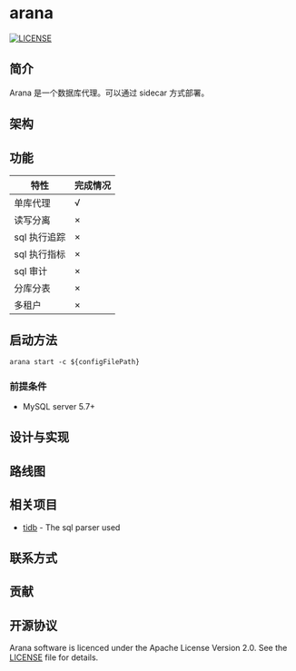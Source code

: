 # arana
[![LICENSE](https://img.shields.io/badge/license-Apache--2.0-blue.svg)](https://github.com/dubbogo/arana/blob/master/LICENSE)

## 简介

Arana 是一个数据库代理。可以通过 sidecar 方式部署。

## 架构

## 功能

| 特性 | 完成情况 |
| -- | -- |
| 单库代理 | √ |
| 读写分离 | × |
| sql 执行追踪 | × |
| sql 执行指标 | × |
| sql 审计 | × |
| 分库分表 | × |
| 多租户 | × |

## 启动方法

```
arana start -c ${configFilePath}
```

### 前提条件

+ MySQL server 5.7+

## 设计与实现

## 路线图

## 相关项目
- [tidb](https://github.com/pingcap/tidb) - The sql parser used

## 联系方式

## 贡献

## 开源协议
Arana software is licenced under the Apache License Version 2.0. See the [LICENSE](https://github.com/dubbogo/arana/blob/master/LICENSE) file for details.
